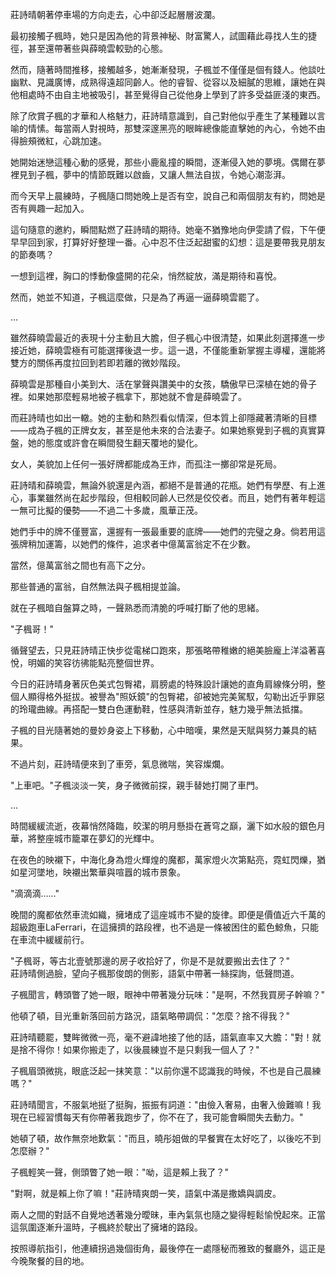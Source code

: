 
莊詩晴朝著停車場的方向走去，心中卻泛起層層波瀾。

最初接觸子楓時，她只是因為他的背景神秘、財富驚人，試圖藉此尋找人生的捷徑，甚至還帶著些與薛曉雲較勁的心態。

然而，隨著時間推移，接觸越多，她漸漸發現，子楓並不僅僅是個有錢人。他談吐幽默、見識廣博，成熟得遠超同齡人。他的睿智、從容以及細膩的思維，讓她在與他相處時不由自主地被吸引，甚至覺得自己從他身上學到了許多受益匪淺的東西。

除了欣賞子楓的才華和人格魅力，莊詩晴意識到，自己對他似乎產生了某種難以言喻的情愫。每當兩人對視時，那雙深邃黑亮的眼眸總像能直擊她的內心，令她不由得臉頰微紅，心跳加速。

她開始迷戀這種心動的感覺，那些小鹿亂撞的瞬間，逐漸侵入她的夢境。偶爾在夢裡見到子楓，夢中的情節既難以啟齒，又讓人無法自拔，令她心潮澎湃。

而今天早上晨練時，子楓隨口問她晚上是否有空，說自己和兩個朋友有約，問她是否有興趣一起加入。

這句隨意的邀約，瞬間點燃了莊詩晴的期待。她毫不猶豫地向伊雯請了假，下午便早早回到家，打算好好整理一番。心中忍不住泛起甜蜜的幻想：這是要帶我見朋友的節奏嗎？

一想到這裡，胸口的悸動像盛開的花朵，悄然綻放，滿是期待和喜悅。

然而，她並不知道，子楓這麼做，只是為了再逼一逼薛曉雲罷了。

...

雖然薛曉雲最近的表現十分主動且大膽，但子楓心中很清楚，如果此刻選擇進一步接近她，薛曉雲極有可能選擇後退一步。這一退，不僅能重新掌握主導權，還能將雙方的關係再度拉回到若即若離的微妙階段。

薛曉雲是那種自小美到大、活在掌聲與讚美中的女孩，驕傲早已深植在她的骨子裡。如果她那麼輕易地被子楓拿下，那她就不會是薛曉雲了。

而莊詩晴也如出一轍。她的主動和熱烈看似情深，但本質上卻隱藏著清晰的目標——成為子楓的正牌女友，甚至是他未來的合法妻子。如果她察覺到子楓的真實算盤，她的態度或許會在瞬間發生翻天覆地的變化。

女人，美貌加上任何一張好牌都能成為王炸，而孤注一擲卻常是死局。  

莊詩晴和薛曉雲，無論外貌還是內涵，都絕不是普通的花瓶。她們有學歷、有上進心，事業雖然尚在起步階段，但相較同齡人已然是佼佼者。而且，她們有著年輕這一無可比擬的優勢——不過二十多歲，風華正茂。

她們手中的牌不僅豐富，還握有一張最重要的底牌——她們的完璧之身。倘若用這張牌稍加運籌，以她們的條件，追求者中億萬富翁定不在少數。  

當然，億萬富翁之間也有高下之分。  

那些普通的富翁，自然無法與子楓相提並論。

就在子楓暗自盤算之時，一聲熟悉而清脆的呼喊打斷了他的思緒。

"子楓哥！"

循聲望去，只見莊詩晴正快步從電梯口跑來，那張略帶稚嫩的絕美臉龐上洋溢著喜悅，明媚的笑容彷彿能點亮整個世界。

今日的莊詩晴身著灰色美式包臀裙，肩膀處的特殊設計讓她的直角肩線條分明，整個人顯得格外挺拔。被譽為"照妖鏡"的包臀裙，卻被她完美駕馭，勾勒出近乎罪惡的玲瓏曲線。再搭配一雙白色運動鞋，性感與清新並存，魅力幾乎無法抵擋。

子楓的目光隨著她的曼妙身姿上下移動，心中暗嘆，果然是天賦與努力兼具的結果。

不過片刻，莊詩晴便來到了車旁，氣息微喘，笑容燦爛。

"上車吧。"子楓淡淡一笑，身子微微前探，親手替她打開了車門。

...

時間緩緩流逝，夜幕悄然降臨，皎潔的明月懸掛在蒼穹之巔，灑下如水般的銀色月華，將整座城市籠罩在夢幻的光輝中。

在夜色的映襯下，中海化身為燈火輝煌的魔都，萬家燈火次第點亮，霓虹閃爍，猶如星河墜地，映襯出繁華與喧囂的城市景象。

"滴滴滴……"

晚間的魔都依然車流如織，擁堵成了這座城市不變的旋律。即便是價值近六千萬的超級跑車LaFerrari，在這擁擠的路段裡，也不過是一條被困住的藍色鯨魚，只能在車流中緩緩前行。

"子楓哥，等古北壹號那邊的房子收拾好了，你是不是就要搬出去住了？"  
莊詩晴側過臉，望向子楓那俊朗的側影，語氣中帶著一絲探詢，低聲問道。

子楓聞言，轉頭瞥了她一眼，眼神中帶著幾分玩味："是啊，不然我買房子幹嘛？"

他頓了頓，目光重新落回前方路況，語氣略帶調侃："怎麼？捨不得我？"

莊詩晴聽罷，雙眸微微一亮，毫不避諱地接了他的話，語氣直率又大膽："對！就是捨不得你！如果你搬走了，以後晨練豈不是只剩我一個人了？"

子楓眉頭微挑，眼底泛起一抹笑意："以前你還不認識我的時候，不也是自己晨練嗎？"

莊詩晴聞言，不服氣地挺了挺胸，振振有詞道："由儉入奢易，由奢入儉難嘛！我現在已經習慣每天有你帶著我跑步了，你不在了，我可能會瞬間失去動力。"

她頓了頓，故作無奈地歎氣："而且，曉彤姐做的早餐實在太好吃了，以後吃不到怎麼辦？"

子楓輕笑一聲，側頭瞥了她一眼："呦，這是賴上我了？"

"對啊，就是賴上你了嘛！"莊詩晴爽朗一笑，語氣中滿是撒嬌與調皮。

兩人之間的對話不自覺地透著幾分曖昧，車內氣氛也隨之變得輕鬆愉悅起來。正當這氛圍逐漸升溫時，子楓終於駛出了擁堵的路段。 

按照導航指引，他連續拐過幾個街角，最後停在一處隱秘而雅致的餐廳外，這正是今晚聚餐的目的地。
